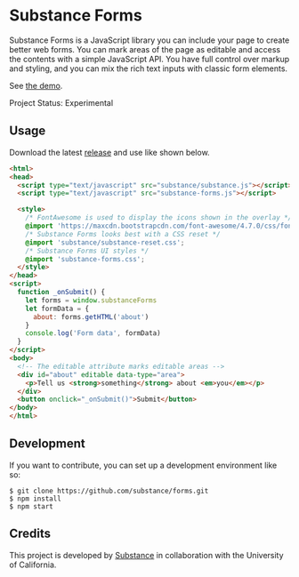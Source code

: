 # Substance Forms

Substance Forms is a JavaScript library you can include your page to create
better web forms. You can mark areas of the page as editable and access
the contents with a simple JavaScript API. You have full control over markup
and styling, and you can mix the rich text inputs with classic form elements.

See [the demo](http://substance.io/forms).

Project Status: Experimental

## Usage

Download the latest [release](https://github.com/substance/forms/releases) and use like shown below.

```html
<html>
<head>
  <script type="text/javascript" src="substance/substance.js"></script>
  <script type="text/javascript" src="substance-forms.js"></script>

  <style>
    /* FontAwesome is used to display the icons shown in the overlay */
    @import 'https://maxcdn.bootstrapcdn.com/font-awesome/4.7.0/css/font-awesome.min.css';
    /* Substance Forms looks best with a CSS reset */
    @import 'substance/substance-reset.css';
    /* Substance Forms UI styles */
    @import 'substance-forms.css';
  </style>
</head>
<script>
  function _onSubmit() {
    let forms = window.substanceForms
    let formData = {
      about: forms.getHTML('about')
    }
    console.log('Form data', formData)
  }
</script>
<body>
  <!-- The editable attribute marks editable areas -->
  <div id="about" editable data-type="area">
    <p>Tell us <strong>something</strong> about <em>you</em></p>
  </div>
  <button onclick="_onSubmit()">Submit</button>
</body>
</html>
```

## Development

If you want to contribute, you can set up a development environment like so:

```
$ git clone https://github.com/substance/forms.git
$ npm install
$ npm start
```

## Credits

This project is developed by [Substance](http://substance.io) in collaboration with the University of California.
